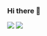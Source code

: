 ### Hi there 👋

<!--
**tj0389/tj0389** is a ✨ _special_ ✨ repository because its `README.md` (this file) appears on your GitHub profile.

Here are some ideas to get you started:

- 🔭 I’m currently working on ...
- 🌱 I’m currently learning ...
- 👯 I’m looking to collaborate on ...
- 🤔 I’m looking for help with ...
- 💬 Ask me about ...
- 📫 How to reach me: ...
- 😄 Pronouns: ...
- ⚡ Fun fact: ...
-->


<img  src="https://github-readme-stats.vercel.app/api?username=tj0389&show_icons=true&theme=material-palenight" />

<img src="https://github-readme-stats.vercel.app/api/top-langs?username=tj0389&theme=material-palenight&hide_langs_below=1" />
